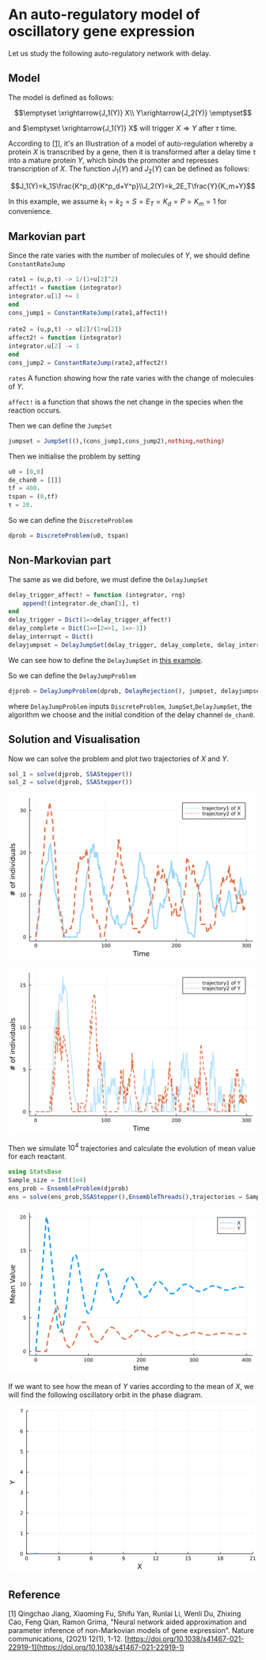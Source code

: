 # An auto-regulatory model of oscillatory gene expression
Let us study the following auto-regulatory network with delay.
## Model

The model is defined as follows:
```math
\emptyset \xrightarrow{J_1(Y)} X\\
 Y\xrightarrow{J_2(Y)} \emptyset
```
and $\emptyset \xrightarrow{J_1(Y)} X$ will trigger $X\Rightarrow Y$ after $\tau$ time.

According to [[1]](https://www.nature.com/articles/s41467-021-22919-1), it's an Illustration of a model of auto-regulation whereby a protein $X$ is transcribed by a gene, then it is transformed after a delay time $\tau$ into a mature protein $Y$, which binds the promoter and represses transcription of $X$. The function $J_1(Y)$ and $J_2(Y)$ can be defined as follows:
```math
J_1(Y)=k_1S\frac{K^p_d}{K^p_d+Y^p}\\J_2(Y)=k_2E_T\frac{Y}{K_m+Y}
```
In this example, we assume $k_1=k_2=S=E_T=K_d=P=K_m=1$ for convenience.

## Markovian part

Since the rate varies with the number of molecules of $Y$, we should define `ConstantRateJump`

```julia
rate1 = (u,p,t) -> 1/(1+u[2]^2)
affect1! = function (integrator)
integrator.u[1] += 1
end
cons_jump1 = ConstantRateJump(rate1,affect1!)

rate2 = (u,p,t) -> u[2]/(1+u[2])
affect2! = function (integrator)
integrator.u[2] -= 1
end
cons_jump2 = ConstantRateJump(rate2,affect2!)
```

`rates` A function showing how the rate varies with the change of molecules of $Y$.

`affect!` is a function that shows the net change in the species when the reaction occurs.

Then we can define the `JumpSet`

```julia
jumpset = JumpSet((),(cons_jump1,cons_jump2),nothing,nothing)
```

Then we initialise the problem by setting

```julia
u0 = [0,0]
de_chan0 = [[]]
tf = 400.
tspan = (0,tf)
τ = 20.
```

So we can define the `DiscreteProblem`

```julia
dprob = DiscreteProblem(u0, tspan)
```

## Non-Markovian part
The same as we did before, we must define the `DelayJumpSet`

```julia
delay_trigger_affect! = function (integrator, rng)
    append!(integrator.de_chan[1], τ)
end
delay_trigger = Dict(1=>delay_trigger_affect!)
delay_complete = Dict(1=>[2=>1, 1=>-1])
delay_interrupt = Dict()
delayjumpset = DelayJumpSet(delay_trigger, delay_complete, delay_interrupt)
```

We can see how to define the  `DelayJumpSet` in [this example](https://palmtree2013.github.io/DelaySSAdocs.jl/dev/tutorials/bursty/).

So we can define the `DelayJumpProblem`

```julia
djprob = DelayJumpProblem(dprob, DelayRejection(), jumpset, delayjumpset, de_chan0, save_positions=(true,true))
```

where `DelayJumpProblem` inputs `DiscreteProblem`, `JumpSet`,`DelayJumpSet`, the algorithm we choose and the initial condition of the delay channel `de_chan0`.

## Solution and Visualisation

Now we can solve the problem and plot two trajectories of $X$ and $Y$.

```julia
sol_1 = solve(djprob, SSAStepper())
sol_2 = solve(djprob, SSAStepper())
```
![oscillator1](../assets/oscillator1.svg)

![oscillator2](../assets/oscillator2.svg)

Then we simulate $10^4$ trajectories and calculate the evolution of mean value for each reactant.

```julia
using StatsBase
Sample_size = Int(1e4)
ens_prob = EnsembleProblem(djprob)
ens = solve(ens_prob,SSAStepper(),EnsembleThreads(),trajectories = Sample_size, saveat = .1, save_delay_channel =false)
```
![oscillator3](../assets/oscillator3.svg)

If we want to see how the mean of $Y$ varies according to the mean of $X$, we will find the following oscillatory orbit in the phase diagram.

![oscillator4](../assets/oscillator4.gif)

## Reference

[1] Qingchao Jiang, Xiaoming Fu, Shifu Yan, Runlai Li, Wenli Du, Zhixing Cao, Feng Qian, Ramon Grima, "Neural network aided approximation and parameter inference of non-Markovian models of gene expression". Nature communications, (2021) 12(1), 1-12. [https://doi.org/10.1038/s41467-021-22919-1](https://doi.org/10.1038/s41467-021-22919-1)
